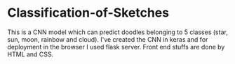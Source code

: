 # Classification-of-Sketches
This is a CNN model which can predict doodles belonging to 5 classes (star, sun, moon, rainbow and cloud). I've created the CNN in keras and for deployment in the browser I used flask server. Front end stuffs are done by HTML and CSS.
